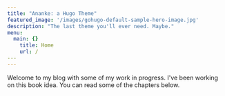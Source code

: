 ```yaml
---
title: "Ananke: a Hugo Theme"
featured_image: '/images/gohugo-default-sample-hero-image.jpg'
description: "The last theme you'll ever need. Maybe."
menu:
  main: {}
  	title: Home
  	url: /
​---
---
```

Welcome to my blog with some of my work in progress. I've been working on this book idea. You can read some of the chapters below.
